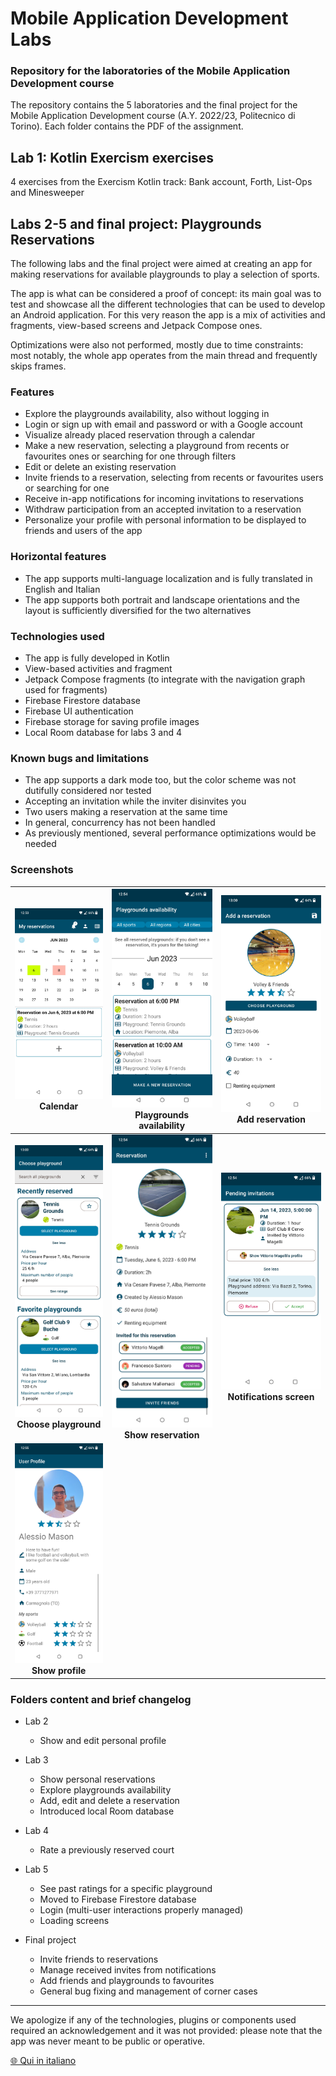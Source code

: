 # Mobile Application Development Labs
### Repository for the laboratories of the Mobile Application Development course
The repository contains the 5 laboratories and the final project for the Mobile Application Development course (A.Y. 2022/23, Politecnico di Torino). Each folder contains the PDF of the assignment.

## Lab 1: Kotlin Exercism exercises
4 exercises from the Exercism Kotlin track: Bank account, Forth, List-Ops and Minesweeper

## Labs 2-5 and final project: Playgrounds Reservations
The following labs and the final project were aimed at creating an app for making reservations for available playgrounds to play a selection of sports.

The app is what can be considered a proof of concept: its main goal was to test and showcase all the different technologies that can be used to develop an Android application. For this very reason the app is a mix of activities and fragments, view-based screens and Jetpack Compose ones.

Optimizations were also not performed, mostly due to time constraints: most notably, the whole app operates from the main thread and frequently skips frames.

### Features
- Explore the playgrounds availability, also without logging in
- Login or sign up with email and password or with a Google account
- Visualize already placed reservation through a calendar
- Make a new reservation, selecting a playground from recents or favourites ones or searching for one through filters
- Edit or delete an existing reservation
- Invite friends to a reservation, selecting from recents or favourites users or searching for one
- Receive in-app notifications for incoming invitations to reservations
- Withdraw participation from an accepted invitation to a reservation
- Personalize your profile with personal information to be displayed to friends and users of the app

### Horizontal features
- The app supports multi-language localization and is fully translated in English and Italian
- The app supports both portrait and landscape orientations and the layout is sufficiently diversified for the two alternatives

### Technologies used
- The app is fully developed in Kotlin
- View-based activities and fragment
- Jetpack Compose fragments (to integrate with the navigation graph used for fragments)
- Firebase Firestore database
- Firebase UI authentication
- Firebase storage for saving profile images
- Local Room database for labs 3 and 4

### Known bugs and limitations
- The app supports a dark mode too, but the color scheme was not dutifully considered nor tested
- Accepting an invitation while the inviter disinvites you
- Two users making a reservation at the same time
- In general, concurrency has not been handled
- As previously mentioned, several performance optimizations would be needed

### Screenshots
| ![Calendar](images/en/Calendar.jpg) Calendar | ![Playgrounds availability](images/en/Playgrounds%20availability.jpg) Playgrounds availability | ![Add reservation](images/en/Add%20reservation.jpg) Add reservation |
| :-------------: | :-------------: | :-------------: |
| ![Choose playground](images/en/Choose%20playground.jpg) **Choose playground** | ![Show reservation](images/en/Show%20reservation.jpg) **Show reservation** | ![Notifications screen](images/en/Notifications%20screen.jpg) **Notifications screen** |
| ![Show profile](images/en/Show%20profile.jpg) **Show profile** | | |

### Folders content and brief changelog
- Lab 2
	- Show and edit personal profile

- Lab 3 
	- Show personal reservations
	- Explore playgrounds availability
	- Add, edit and delete a reservation
	- Introduced local Room database

- Lab 4
	- Rate a previously reserved court

- Lab 5
	- See past ratings for a specific playground
	- Moved to Firebase Firestore database
	- Login (multi-user interactions properly managed)
	- Loading screens

- Final project
	- Invite friends to reservations
	- Manage received invites from notifications
	- Add friends and playgrounds to favourites
	- General bug fixing and management of corner cases

---

We apologize if any of the technologies, plugins or components used required an acknowledgement and it was not provided: please note that the app was never meant to be public or operative.

[🌐 Qui in italiano](README_it.md)